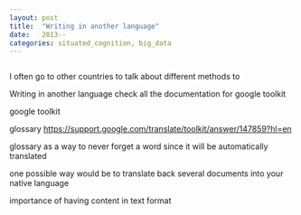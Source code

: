 ```yaml
---
layout: post
title:  "Writing in another language"
date:   2013--
categories: situated_cognition, big_data
---
```


![]()

I often go to other countries to talk about different methods to 

Writing in another language
check all the documentation for google toolkit

google toolkit



glossary https://support.google.com/translate/toolkit/answer/147859?hl=en 

glossary as a way to never forget a word since it will be automatically translated

one possible way would be to translate back several documents into your native language

importance of having content in text format